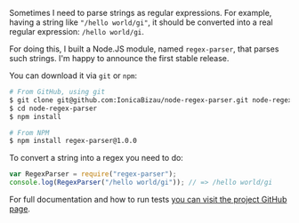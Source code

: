 Sometimes I need to parse strings as regular expressions. For example, having a string like `"/hello world/gi"`, it should be converted into a real regular expression: `/hello world/gi`.

For doing this, I built a Node.JS module, named `regex-parser`, that parses such strings. I'm happy to announce the first stable release.

You can download it via `git` or `npm`:

```sh
# From GitHub, using git
$ git clone git@github.com:IonicaBizau/node-regex-parser.git node-regex-parser
$ cd node-regex-parser
$ npm install

# From NPM
$ npm install regex-parser@1.0.0
```

To convert a string into a regex you need to do:

```js
var RegexParser = require("regex-parser");
console.log(RegexParser("/hello world/gi")); // => /hello world/gi
```

For full documentation and how to run tests [you can visit the project GitHub page][1].

 [1]: https://github.com/IonicaBizau/node-regex-parser